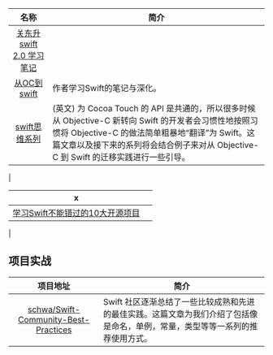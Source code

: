 |   名称 |  简介|
|:---:|----|
|[关东升swift 2.0 学习笔记](http://www.zhijieketang.com/article/8)
|[从OC到swift](https://github.com/100mango/zen/blob/master/Swift%E5%AD%A6%E4%B9%A0%EF%BC%9A%E4%BB%8EObjective-C%E5%88%B0Swift/Swift%E5%AD%A6%E4%B9%A0%EF%BC%9A%E4%BB%8EObjective-C%E5%88%B0Swift.md)| 作者学习Swift的笔记与深化。|
|[swift思维系列](http://alisoftware.github.io/swift/2015/09/06/thinking-in-swift-1/) | (英文) 为 Cocoa Touch 的 API 是共通的，所以很多时候从 Objective-C 新转向 Swift 的开发者会习惯性地按照习惯将 Objective-C 的做法简单粗暴地“翻译”为 Swift。这篇文章以及接下来的系列将会结合例子来对从 Objective-C 到 Swift 的迁移实践进行一些引导。

 |





|    x  ||
|:---:|--------|
|[学习Swift不能错过的10大开源项目](http://www.imooc.com/article/1454)
|



## 项目实战

|  项目地址  |   简介   |
|:--------:|----------|
|[schwa/Swift-Community-Best-Practices](https://github.com/schwa/Swift-Community-Best-Practices)|  Swift 社区逐渐总结了一些比较成熟和先进的最佳实践。这篇文章为我们介绍了包括像是命名，单例，常量，类型等等一系列的推荐使用方式。|   

